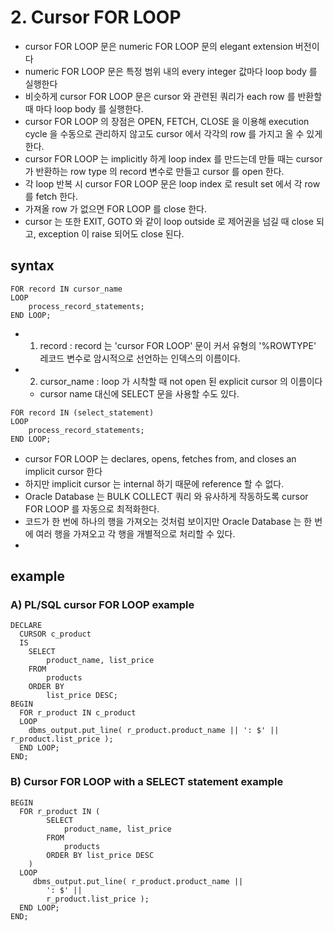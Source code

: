 # 2. Cursor FOR LOOP
- cursor FOR LOOP 문은 numeric FOR LOOP 문의 elegant extension 버전이다
- numeric FOR LOOP 문은 특정 범위 내의 every integer 값마다 loop body 를 실행한다
- 비슷하게 cursor FOR LOOP 문은 cursor 와 관련된 쿼리가 each row 를 반환할 때 마다 loop body 를 실행한다.
- cursor FOR LOOP 의 장점은 OPEN, FETCH, CLOSE 을 이용해 execution cycle 을 수동으로 관리하지 않고도 cursor 에서 각각의 row 를 가지고 올 수 있게 한다.
- cursor FOR LOOP 는 implicitly 하게 loop index 를 만드는데 만들 때는 cursor 가 반환하는 row type 의 record 변수로 만들고 cursor 를 open 한다.
- 각 loop 반복 시 cursor FOR LOOP 문은 loop index 로 result set 에서 각 row 를 fetch 한다.
- 가져올 row 가 없으면 FOR LOOP 를 close 한다.
- cursor 는 또한 EXIT, GOTO 와 같이 loop outside 로 제어권을 넘길 때 close 되고, exception 이 raise 되어도 close 된다.

## syntax
```oracle-sql
FOR record IN cursor_name
LOOP
    process_record_statements;
END LOOP;
```
- 1. record : record 는 'cursor FOR LOOP' 문이 커서 유형의 '%ROWTYPE' 레코드 변수로 암시적으로 선언하는 인덱스의 이름이다.
- 2. cursor_name : loop 가 시착할 때 not open 된 explicit cursor 의 이름이다
  - cursor name 대신에 SELECT 문을 사용할 수도 있다.
```oracle-sql
FOR record IN (select_statement)
LOOP
    process_record_statements;
END LOOP; 
```
- cursor FOR LOOP 는 declares, opens, fetches from, and closes an implicit cursor 한다
- 하지만 implicit cursor 는 internal 하기 때문에 reference 할 수 없다.
- Oracle Database 는 BULK COLLECT 쿼리 와 유사하게 작동하도록 cursor FOR LOOP 를 자동으로 최적화한다.
- 코드가 한 번에 하나의 행을 가져오는 것처럼 보이지만 Oracle Database 는 한 번에 여러 행을 가져오고 각 행을 개별적으로 처리할 수 있다.
- 

## example
### A) PL/SQL cursor FOR LOOP example
```oracle-sql
DECLARE
  CURSOR c_product
  IS
    SELECT 
        product_name, list_price
    FROM 
        products 
    ORDER BY 
        list_price DESC;
BEGIN
  FOR r_product IN c_product
  LOOP
    dbms_output.put_line( r_product.product_name || ': $' ||  r_product.list_price );
  END LOOP;
END;
```




### B) Cursor FOR LOOP with a SELECT statement example
```oracle-sql
BEGIN
  FOR r_product IN (
        SELECT 
            product_name, list_price 
        FROM 
            products
        ORDER BY list_price DESC
    )
  LOOP
     dbms_output.put_line( r_product.product_name ||
        ': $' || 
        r_product.list_price );
  END LOOP;
END;
```

